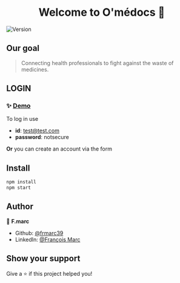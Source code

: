 <h1 align="center">Welcome to O'médocs 👋</h1>
<p>
  <img alt="Version" src="https://img.shields.io/badge/version-v1.0-blue.svg?cacheSeconds=2592000" />
</p>

## Our goal

> Connecting health professionals to fight against the waste of medicines.


## LOGIN

### ✨ [Demo](https://omedocs-web-2d9b5.web.app/)

To log in use 
* **id**: test@test.com
* **password**: notsecure </br>

**Or** you can create an account via the form


## Install

```sh
npm install
npm start
```

## Author

👤 **F.marc**

* Github: [@frmarc39](https://github.com/frmarc39)
* LinkedIn: [@François Marc](https://www.linkedin.com/in/fran%C3%A7ois-marc-1a241661/)

## Show your support

Give a ⭐️ if this project helped you!


